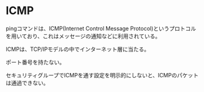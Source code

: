 # ICMP

pingコマンドは、ICMP(Internet Control Message Protocol)というプロトコルを用いており、これはメッセージの通知などに利用されている。

ICMPは、TCP/IPモデルの中でインターネット層に当たる。

ポート番号を持たない。

セキュリティグループでICMPを通す設定を明示的にしないと、ICMPのパケットは通過できない。
